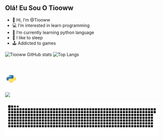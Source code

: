 ## Olá! Eu Sou O Tiooww

- 👋 Hi, I’m @Tiooww
- 💻 I’m interested in learn programming
- 📖 I’m currently learning python language  
- 🛌 I like to sleep
- 🕹️ Addicted to games
 
 ![Tiooww GitHub stats](https://github-readme-stats.vercel.app/api?username=Tiooww&show_icons=true&theme=dark)
 ![Top Langs](https://github-readme-stats.vercel.app/api/top-langs/?username=Tiooww&layout=demo)
#
 <div style="display: inline_block"><br>
<img align="center" alt="Rafa-Python" height="30" width="40" src="https://raw.githubusercontent.com/devicons/devicon/master/icons/python/python-original.svg">

##

<div> 

<a href="https://discord.gg/aUuCmN6u" target="_blank"><img src="https://img.shields.io/badge/Discord-7289DA?style=for-the-badge&logo=discord&logoColor=white" target="_blank"></a> 

</div>

 ![Snake animation](https://github.com/Tiooww/Tiooww/blob/output/github-contribution-grid-snake.svg)
 
</div>
